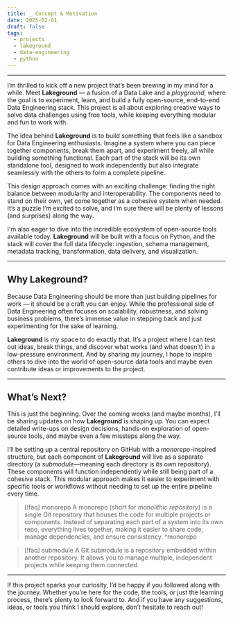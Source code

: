 ```yaml
---
title: _ Concept & Motivation
date: 2025-02-01
draft: false
tags:
  - projects
  - lakeground
  - data-engineering
  - python
---
```

---

I’m thrilled to kick off a new project that’s been brewing in my mind for a while. Meet **Lakeground** — a fusion of a Data Lake and a _playground_, where the goal is to experiment, learn, and build a fully open-source, end-to-end Data Engineering stack. This project is all about exploring creative ways to solve data challenges using free tools, while keeping everything modular and fun to work with.

The idea behind **Lakeground** is to build something that feels like a sandbox for Data Engineering enthusiasts. Imagine a system where you can piece together components, break them apart, and experiment freely, all while building something functional. Each part of the stack will be its own standalone tool, designed to work independently but also integrate seamlessly with the others to form a complete pipeline.  

This design approach comes with an exciting challenge: finding the right balance between modularity and interoperability. The components need to stand on their own, yet come together as a cohesive system when needed. It’s a puzzle I’m excited to solve, and I’m sure there will be plenty of lessons (and surprises) along the way.

I'm also eager to dive into the incredible ecosystem of open-source tools available today. **Lakeground** will be built with a focus on Python, and the stack will cover the full data lifecycle: ingestion, schema management, metadata tracking, transformation, data delivery, and visualization.  

---

## Why Lakeground?  

Because Data Engineering should be more than just building pipelines for work — it should be a craft you can enjoy. While the professional side of Data Engineering often focuses on scalability, robustness, and solving business problems, there’s immense value in stepping back and just experimenting for the sake of learning.  

**Lakeground** is my space to do exactly that. It’s a project where I can test out ideas, break things, and discover what works (and what doesn’t) in a low-pressure environment. And by sharing my journey, I hope to inspire others to dive into the world of open-source data tools and maybe even contribute ideas or improvements to the project.

---

## What’s Next?  

This is just the beginning. Over the coming weeks (and maybe months), I’ll be sharing updates on how **Lakeground** is shaping up. You can expect detailed write-ups on design decisions, hands-on exploration of open-source tools, and maybe even a few missteps along the way.  

I’ll be setting up a central repository on GitHub with a _monorepo_-inspired structure, but each component of **Lakeground** will live as a separate directory (a _submodule_—meaning each directory is its own repository). These components will function independently while still being part of a cohesive stack. This modular approach makes it easier to experiment with specific tools or workflows without needing to set up the entire pipeline every time.

> [!faq] monorepo
> A monorepo (short for _monolithic repository_) is a single Git repository that houses the code for multiple projects or components.  Instead of separating each part of a system into its own repo, everything lives together, making it easier to share code, manage dependencies, and ensure consistency.  ^monorepo

> [!faq] submodule
> A Git submodule is a repository embedded within another repository. It allows you to manage multiple, independent projects while keeping them connected.

---

If this project sparks your curiosity, I’d be happy if you followed along with the journey. Whether you’re here for the code, the tools, or just the learning process, there’s plenty to look forward to. And if you have any suggestions, ideas, or tools you think I should explore, don’t hesitate to reach out!
